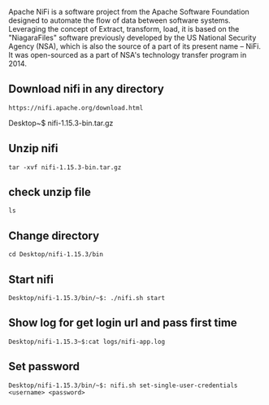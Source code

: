 Apache NiFi is a software project from the Apache Software Foundation designed to automate the flow of data between software systems. Leveraging the concept of Extract, transform, load, it is based on the "NiagaraFiles" software previously developed by the US National Security Agency (NSA), which is also the source of a part of its present name – NiFi. It was open-sourced as a part of NSA's technology transfer program in 2014.

## Download nifi in any directory 
    https://nifi.apache.org/download.html

Desktop~$ nifi-1.15.3-bin.tar.gz

## Unzip nifi
    tar -xvf nifi-1.15.3-bin.tar.gz 
    
## check unzip file 
    ls 
    
## Change directory
    cd Desktop/nifi-1.15.3/bin
    
## Start nifi 
    Desktop/nifi-1.15.3/bin/~$: ./nifi.sh start
    
## Show log for get login url and pass first time 
    Desktop/nifi-1.15.3~$:cat logs/nifi-app.log    
    
## Set password
    Desktop/nifi-1.15.3/bin/~$: nifi.sh set-single-user-credentials <username> <password>
    
## 
